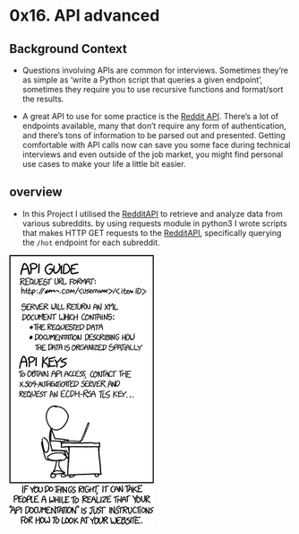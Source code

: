 # 0x16. API advanced 

## Background Context
* Questions involving APIs are common for interviews. Sometimes they’re as simple as ‘write a Python script that queries a given endpoint’, sometimes they require you to use recursive functions and format/sort the results.

* A great API to use for some practice is the [Reddit API](). There’s a lot of endpoints available, many that don’t require any form of authentication, and there’s tons of information to be parsed out and presented. Getting comfortable with API calls now can save you some face during technical interviews and even outside of the job market, you might find personal use cases to make your life a little bit easier.

## overview

* In this Project I utilised the [RedditAPI](https://www.reddit.com/dev/api/) to retrieve and analyze data from various subreddits. by using requests module in python3 I wrote scripts that makes HTTP GET requests to the [RedditAPI](https://www.reddit.com/dev/api/), specifically querying the `/hot` endpoint for each subreddit.

![alt text](image.png)
